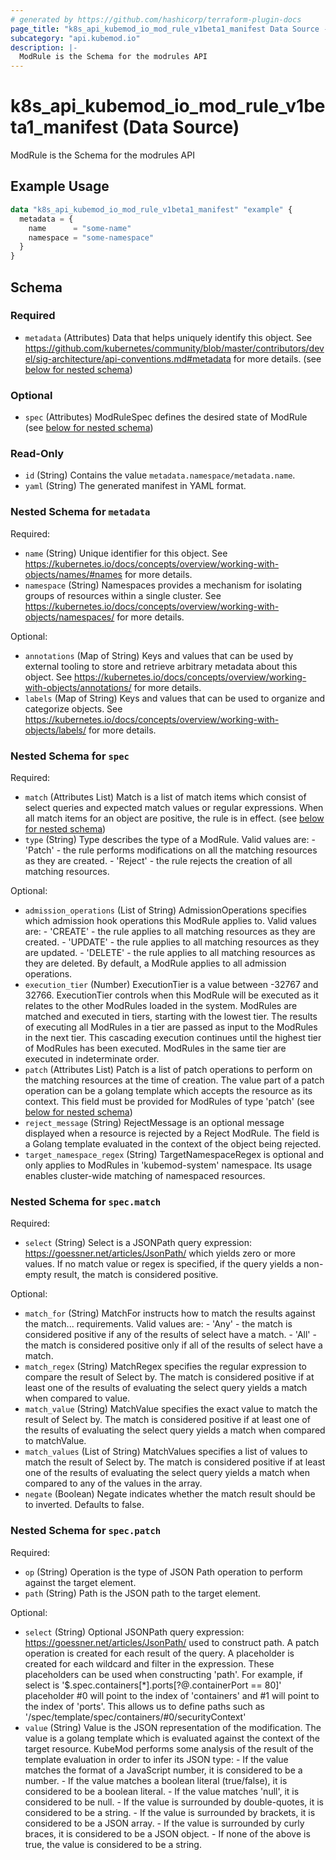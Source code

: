 ```yaml
---
# generated by https://github.com/hashicorp/terraform-plugin-docs
page_title: "k8s_api_kubemod_io_mod_rule_v1beta1_manifest Data Source - terraform-provider-k8s"
subcategory: "api.kubemod.io"
description: |-
  ModRule is the Schema for the modrules API
---
```


# k8s_api_kubemod_io_mod_rule_v1beta1_manifest (Data Source)

ModRule is the Schema for the modrules API

## Example Usage

```terraform
data "k8s_api_kubemod_io_mod_rule_v1beta1_manifest" "example" {
  metadata = {
    name      = "some-name"
    namespace = "some-namespace"
  }
}
```

<!-- schema generated by tfplugindocs -->
## Schema

### Required

- `metadata` (Attributes) Data that helps uniquely identify this object. See https://github.com/kubernetes/community/blob/master/contributors/devel/sig-architecture/api-conventions.md#metadata for more details. (see [below for nested schema](#nestedatt--metadata))

### Optional

- `spec` (Attributes) ModRuleSpec defines the desired state of ModRule (see [below for nested schema](#nestedatt--spec))

### Read-Only

- `id` (String) Contains the value `metadata.namespace/metadata.name`.
- `yaml` (String) The generated manifest in YAML format.

<a id="nestedatt--metadata"></a>
### Nested Schema for `metadata`

Required:

- `name` (String) Unique identifier for this object. See https://kubernetes.io/docs/concepts/overview/working-with-objects/names/#names for more details.
- `namespace` (String) Namespaces provides a mechanism for isolating groups of resources within a single cluster. See https://kubernetes.io/docs/concepts/overview/working-with-objects/namespaces/ for more details.

Optional:

- `annotations` (Map of String) Keys and values that can be used by external tooling to store and retrieve arbitrary metadata about this object. See https://kubernetes.io/docs/concepts/overview/working-with-objects/annotations/ for more details.
- `labels` (Map of String) Keys and values that can be used to organize and categorize objects. See https://kubernetes.io/docs/concepts/overview/working-with-objects/labels/ for more details.


<a id="nestedatt--spec"></a>
### Nested Schema for `spec`

Required:

- `match` (Attributes List) Match is a list of match items which consist of select queries and expected match values or regular expressions. When all match items for an object are positive, the rule is in effect. (see [below for nested schema](#nestedatt--spec--match))
- `type` (String) Type describes the type of a ModRule. Valid values are: - 'Patch' - the rule performs modifications on all the matching resources as they are created. - 'Reject' - the rule rejects the creation of all matching resources.

Optional:

- `admission_operations` (List of String) AdmissionOperations specifies which admission hook operations this ModRule applies to. Valid values are: - 'CREATE' - the rule applies to all matching resources as they are created. - 'UPDATE' - the rule applies to all matching resources as they are updated. - 'DELETE' - the rule applies to all matching resources as they are deleted. By default, a ModRule applies to all admission operations.
- `execution_tier` (Number) ExecutionTier is a value between -32767 and 32766. ExecutionTier controls when this ModRule will be executed as it relates to the other ModRules loaded in the system. ModRules are matched and executed in tiers, starting with the lowest tier. The results of executing all ModRules in a tier are passed as input to the ModRules in the next tier. This cascading execution continues until the highest tier of ModRules has been executed. ModRules in the same tier are executed in indeterminate order.
- `patch` (Attributes List) Patch is a list of patch operations to perform on the matching resources at the time of creation. The value part of a patch operation can be a golang template which accepts the resource as its context. This field must be provided for ModRules of type 'patch' (see [below for nested schema](#nestedatt--spec--patch))
- `reject_message` (String) RejectMessage is an optional message displayed when a resource is rejected by a Reject ModRule. The field is a Golang template evaluated in the context of the object being rejected.
- `target_namespace_regex` (String) TargetNamespaceRegex is optional and only applies to ModRules in 'kubemod-system' namespace. Its usage enables cluster-wide matching of namespaced resources.

<a id="nestedatt--spec--match"></a>
### Nested Schema for `spec.match`

Required:

- `select` (String) Select is a JSONPath query expression: https://goessner.net/articles/JsonPath/ which yields zero or more values. If no match value or regex is specified, if the query yields a non-empty result, the match is considered positive.

Optional:

- `match_for` (String) MatchFor instructs how to match the results against the match... requirements. Valid values are: - 'Any' - the match is considered positive if any of the results of select have a match. - 'All' - the match is considered positive only if all of the results of select have a match.
- `match_regex` (String) MatchRegex specifies the regular expression to compare the result of Select by. The match is considered positive if at least one of the results of evaluating the select query yields a match when compared to value.
- `match_value` (String) MatchValue specifies the exact value to match the result of Select by. The match is considered positive if at least one of the results of evaluating the select query yields a match when compared to matchValue.
- `match_values` (List of String) MatchValues specifies a list of values to match the result of Select by. The match is considered positive if at least one of the results of evaluating the select query yields a match when compared to any of the values in the array.
- `negate` (Boolean) Negate indicates whether the match result should be to inverted. Defaults to false.


<a id="nestedatt--spec--patch"></a>
### Nested Schema for `spec.patch`

Required:

- `op` (String) Operation is the type of JSON Path operation to perform against the target element.
- `path` (String) Path is the JSON path to the target element.

Optional:

- `select` (String) Optional JSONPath query expression: https://goessner.net/articles/JsonPath/ used to construct path. A patch operation is created for each result of the query. A placeholder is created for each wildcard and filter in the expression. These placeholders can be used when constructing 'path'. For example, if select is '$.spec.containers[*].ports[?@.containerPort == 80]' placeholder #0 will point to the index of 'containers' and #1 will point to the index of 'ports'. This allows us to define paths such as '/spec/template/spec/containers/#0/securityContext'
- `value` (String) Value is the JSON representation of the modification. The value is a golang template which is evaluated against the context of the target resource. KubeMod performs some analysis of the result of the template evaluation in order to infer its JSON type: - If the value matches the format of a JavaScript number, it is considered to be a number. - If the value matches a boolean literal (true/false), it is considered to be a boolean literal. - If the value matches 'null', it is considered to be null. - If the value is surrounded by double-quotes, it is considered to be a string. - If the value is surrounded by brackets, it is considered to be a JSON array. - If the value is surrounded by curly braces, it is considered to be a JSON object. - If none of the above is true, the value is considered to be a string.
